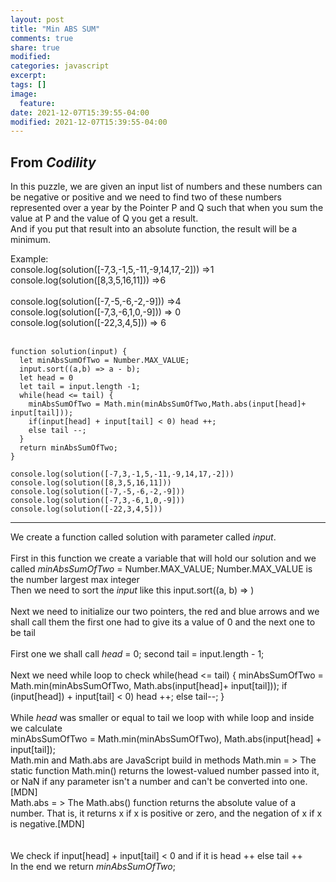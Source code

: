 ```yaml
---
layout: post
title: "Min ABS SUM"
comments: true
share: true
modified:
categories: javascript
excerpt:
tags: []
image:
  feature:
date: 2021-12-07T15:39:55-04:00
modified: 2021-12-07T15:39:55-04:00
---
```


## From *Codility* 

In this puzzle, we are given an input list of numbers and these numbers can be negative or positive
and we need to find two of these numbers represented over a year by the Pointer P and Q such that when you sum the value at P and the value of Q you get a result.<br>
And if you put that result into an absolute function, the result will be a minimum.

Example:<br>
console.log(solution([-7,3,-1,5,-11,-9,14,17,-2])) =>1 <br> 
console.log(solution([8,3,5,16,11]))   =>6            <br>  
console.log(solution([-7,-5,-6,-2,-9]))   =>4     <br> 
console.log(solution([-7,3,-6,1,0,-9])) => 0 <br> 
console.log(solution([-22,3,4,5])) => 6 <br> 
<br> 




~~~
function solution(input) {
  let minAbsSumOfTwo = Number.MAX_VALUE;
  input.sort((a,b) => a - b);
  let head = 0
  let tail = input.length -1;
  while(head <= tail) {
    minAbsSumOfTwo = Math.min(minAbsSumOfTwo,Math.abs(input[head]+ input[tail]));
    if(input[head] + input[tail] < 0) head ++; 
    else tail --;
  }
  return minAbsSumOfTwo;
}

console.log(solution([-7,3,-1,5,-11,-9,14,17,-2]))
console.log(solution([8,3,5,16,11]))
console.log(solution([-7,-5,-6,-2,-9]))
console.log(solution([-7,3,-6,1,0,-9]))
console.log(solution([-22,3,4,5]))

~~~
___
We create a function called solution with parameter called *input*.
<br><br>
First in this function we create a variable that will hold our solution and we called *minAbsSumOfTwo* = Number.MAX_VALUE; Number.MAX_VALUE is the number largest max integer
 <br>
Then we need to sort the *input* like this input.sort((a, b) => )
<br><br>
Next we need to initialize our two pointers, the red and blue arrows and we shall call them the first one had to give its a value of 0 and the next one to be tail
<br><br>
First one we shall call *head* = 0; second tail = input.length - 1;
<br><br>
Next we need while loop to check while(head <= tail) {
  minAbsSumOfTwo = Math.min(minAbsSumOfTwo, Math.abs(input[head]+ input[tail]));
  if (input[head]) + input[tail] < 0) head ++;
  else tail--;
}
<br><br>
While *head* was smaller or equal to tail we loop with while loop and inside we calculate <br>
minAbsSumOfTwo = Math.min(minAbsSumOfTwo), Math.abs(input[head] + input[tail]);
<br>
Math.min and Math.abs are JavaScript build in methods
Math.min = > The static function Math.min() returns the lowest-valued number passed into it, or NaN if any parameter isn't a number and can't be converted into one. [MDN]<br>
Math.abs = > The Math.abs() function returns the absolute value of a number. That is, it returns x if x is positive or zero, and the negation of x if x is negative.[MDN]<br>
<br><br>
We check if input[head] + input[tail] < 0 and if it is head ++ else tail ++
<br>
In the end we return *minAbsSumOfTwo*;


